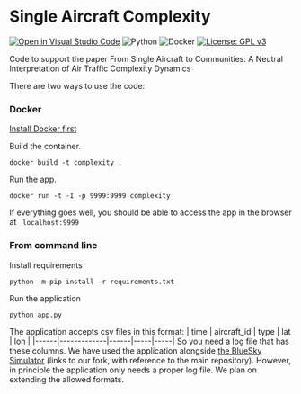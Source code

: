 # Single Aircraft Complexity
[![Open in Visual Studio Code](https://img.shields.io/badge/Visual%20Studio%20Code-0078d7.svg?style=for-the-badge&logo=visual-studio-code&logoColor=white)](https://open.vscode.dev/risufaj/Single-Aircraft-Complexity)
	![Python](https://img.shields.io/badge/python-3670A0?style=for-the-badge&logo=python&logoColor=ffdd54)
![Docker](https://img.shields.io/badge/docker-%230db7ed.svg?style=for-the-badge&logo=docker&logoColor=white)
[![License: GPL v3](https://img.shields.io/badge/License-GPLv3-blue.svg)](https://www.gnu.org/licenses/gpl-3.0)


 Code to support the paper From SIngle Aircraft to Communities: A Neutral Interpretation of Air Traffic Complexity Dynamics
 
 There are two ways to use the code:
 
 ### Docker
 
 [Install Docker first](https://docs.docker.com/get-docker/)
 
 Build the container.

```shell
docker build -t complexity . 
```

Run the app.

```shell
docker run -t -I -p 9999:9999 complexity
```

If everything goes well, you should be able to access the app in the browser at ``` localhost:9999``` 

### From command line

Install requirements 

```shell
python -m pip install -r requirements.txt
```

Run the application

```shell
python app.py
```

The application accepts csv files in this format:
| time | aircraft_id | type | lat | lon |
|------|-------------|------|-----|-----|
So you need a log file that has these columns. We have used the application alongside [the BlueSky Simulator]([https://docs.docker.com/get-docker/](https://github.com/risufaj/bluesky)) (links to our fork, with reference to the main repository). However, in principle the application only needs a proper log file.
We plan on extending the allowed formats.
